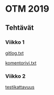 # OTM 2019

## Tehtävät

### Viikko 1
[gitlog.txt](/laskarit/viikko1/gitlog.txt)

[komentorivi.txt](/laskarit/viikko1/komentorivi.txt)


### Viikko 2
[testikattavuus](/laskarit/viikko2/Screenshot%20from%202019-03-23%2023-45-00.png)


